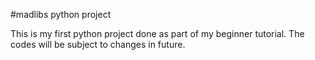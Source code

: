 #madlibs python project

This is my first python project done as part of my beginner tutorial. The codes will be subject to changes in future.

